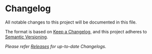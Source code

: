 # Changelog
All notable changes to this project will be documented in this file.

The format is based on [Keep a Changelog](https://keepachangelog.com/en/1.0.0/),
and this project adheres to [Semantic Versioning](https://semver.org/spec/v2.0.0.html).

*Please refer [Releases](https://github.com/willofindie/vscode-gohugo/releases)
for up-to-date Changelogs.*

